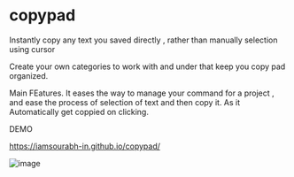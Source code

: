 # copypad
Instantly copy any text you saved directly , rather than manually selection  using cursor

Create your own categories to work with 
and under that keep you copy pad organized.


Main FEatures.
It eases the way to manage your command for a project , and ease the process of selection of text and then copy it.
As it Automatically get coppied on clicking.


DEMO

https://iamsourabh-in.github.io/copypad/

![image](https://user-images.githubusercontent.com/22702292/235458312-4f03be6a-f938-4bf6-8734-cf0d03e34dcc.png)
